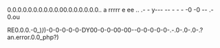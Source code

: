 0.0.0.0.0.0.0.0.0.0.00.0.0.0.0.0.0..
a rrrrr e ee      .. .- - y--- -- - - - -0 -0 -- .- 0.ou

RE0.0.0.-0_)_)_)-0-0-0-0-0-DY00-0-0-00-00--0-0-0-0-0-.-.0-.0-.0-.?an.error.0.0_php?)  
